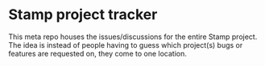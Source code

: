# Stamp project tracker

This meta repo houses the issues/discussions for the entire Stamp project. The idea is instead of
people having to guess which project(s) bugs or features are requested on, they come to one location.

